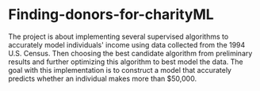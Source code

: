 # Finding-donors-for-charityML
The project is about implementing several supervised algorithms to accurately model individuals' income using data collected from the 1994 U.S. Census. Then choosing the best candidate algorithm from preliminary results and further optimizing this algorithm to best model the data. The goal with this implementation is to construct a model that accurately predicts whether an individual makes more than $50,000. 
